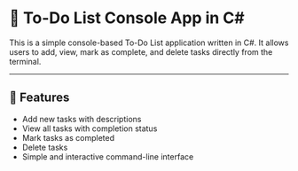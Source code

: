 # 📝 To-Do List Console App in C#

This is a simple console-based To-Do List application written in C#. It allows users to add, view, mark as complete, and delete tasks directly from the terminal.

-------------------------------------------------------------

## 🚀 Features

- Add new tasks with descriptions
- View all tasks with completion status
- Mark tasks as completed
- Delete tasks
- Simple and interactive command-line interface
